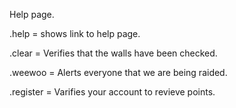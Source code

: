 Help page.



.help = shows link to help page.



.clear = Verifies that the walls have been checked.



.weewoo = Alerts everyone that we are being raided.



.register = Varifies your account to revieve points.
